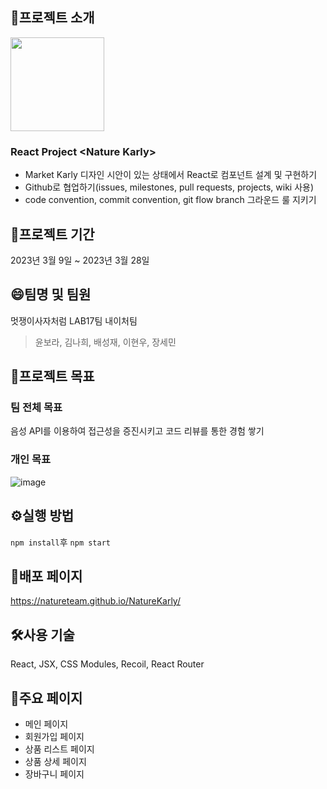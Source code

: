 ## 📢프로젝트 소개

<img src="https://user-images.githubusercontent.com/119389649/222908195-9492f76e-08b7-4a81-b58c-79fb3e5eaaac.png" width="150"/>

### React Project \<Nature Karly\>

- Market Karly 디자인 시안이 있는 상태에서 React로 컴포넌트 설계 및 구현하기
- Github로 협업하기(issues, milestones, pull requests, projects, wiki 사용)
- code convention, commit convention, git flow branch 그라운드 룰 지키기

## 📆프로젝트 기간

2023년 3월 9일 ~ 2023년 3월 28일

## 😄팀명 및 팀원

멋쟁이사자처럼 LAB17팀 내이처팀

> 윤보라, 김나희, 배성재, 이현우, 장세민

## 📝프로젝트 목표

### 팀 전체 목표

음성 API를 이용하여 접근성을 증진시키고 코드 리뷰를 통한 경험 쌓기

### 개인 목표

![image](https://user-images.githubusercontent.com/97158957/228356079-5213565c-a4be-4a2c-9950-0bd5dfbe8196.png)

## ⚙️실행 방법

`npm install`후 `npm start`

## 📄배포 페이지

https://natureteam.github.io/NatureKarly/

## 🛠️사용 기술

React, JSX, CSS Modules, Recoil, React Router

## 📌주요 페이지

- 메인 페이지
- 회원가입 페이지
- 상품 리스트 페이지
- 상품 상세 페이지
- 장바구니 페이지
